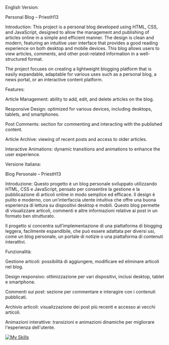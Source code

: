 English Version:

Personal Blog – PriestH13

Introduction:
This project is a personal blog developed using HTML, CSS, and JavaScript, designed to allow the management and publishing of articles online in a simple and efficient manner. The design is clean and modern, featuring an intuitive user interface that provides a good reading experience on both desktop and mobile devices. This blog allows users to view articles, comments, and other post-related information in a well-structured format.

The project focuses on creating a lightweight blogging platform that is easily expandable, adaptable for various uses such as a personal blog, a news portal, or an interactive content platform.

Features:

Article Management: ability to add, edit, and delete articles on the blog.

Responsive Design: optimized for various devices, including desktops, tablets, and smartphones.

Post Comments: section for commenting and interacting with the published content.

Article Archive: viewing of recent posts and access to older articles.

Interactive Animations: dynamic transitions and animations to enhance the user experience.



Versione Italiana:

Blog Personale – PriestH13

Introduzione:
Questo progetto è un blog personale sviluppato utilizzando HTML, CSS e JavaScript, pensato per consentire la gestione e la pubblicazione di articoli online in modo semplice ed efficace. Il design è pulito e moderno, con un'interfaccia utente intuitiva che offre una buona esperienza di lettura su dispositivi desktop e mobili. Questo blog permette di visualizzare articoli, commenti e altre informazioni relative ai post in un formato ben strutturato.

Il progetto si concentra sull’implementazione di una piattaforma di blogging leggera, facilmente espandibile, che può essere adattata per diversi usi, come un blog personale, un portale di notizie o una piattaforma di contenuti interattivi.

Funzionalità:

Gestione articoli: possibilità di aggiungere, modificare ed eliminare articoli nel blog.

Design responsivo: ottimizzazione per vari dispositivi, inclusi desktop, tablet e smartphone.

Commenti sui post: sezione per commentare e interagire con i contenuti pubblicati.

Archivio articoli: visualizzazione dei post più recenti e accesso ai vecchi articoli.

Animazioni interattive: transizioni e animazioni dinamiche per migliorare l'esperienza dell'utente.


[![My Skills](https://skillicons.dev/icons?i=js,html,css,python)](https://skillicons.dev)
